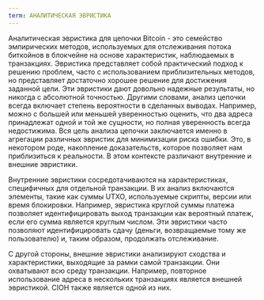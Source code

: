 ```yaml
---
term: АНАЛИТИЧЕСКАЯ ЭВРИСТИКА
---
```


Аналитическая эвристика для цепочки Bitcoin - это семейство эмпирических методов, используемых для отслеживания потока биткойнов в блокчейне на основе характеристик, наблюдаемых в транзакциях. Эвристика представляет собой практический подход к решению проблем, часто с использованием приблизительных методов, но представляет достаточно хорошее решение для достижения заданной цели. Эти эвристики дают довольно надежные результаты, но никогда с абсолютной точностью. Другими словами, анализ цепочки всегда включает степень вероятности в сделанных выводах. Например, можно с большей или меньшей уверенностью оценить, что два адреса принадлежат одной и той же сущности, но полная уверенность всегда недостижима. Вся цель анализа цепочки заключается именно в агрегации различных эвристик для минимизации риска ошибки. Это, в некотором роде, накопление доказательств, которое позволяет нам приблизиться к реальности. В этом контексте различают внутренние и внешние эвристики.

Внутренние эвристики сосредотачиваются на характеристиках, специфичных для отдельной транзакции. В их анализ включаются элементы, такие как суммы UTXO, используемые скрипты, версии или время блокировки. Например, эвристика круглой суммы платежа позволяет идентифицировать выход транзакции как вероятный платеж, если его сумма является круглым числом. Эти эвристики часто позволяют идентифицировать сдачу (деньги, возвращаемые тому же пользователю) и, таким образом, продолжать отслеживание.

С другой стороны, внешние эвристики анализируют сходства и характеристики, выходящие за рамки самой транзакции. Они охватывают всю среду транзакции. Например, повторное использование адреса в нескольких транзакциях является внешней эвристикой. CIOH также является одной из них.